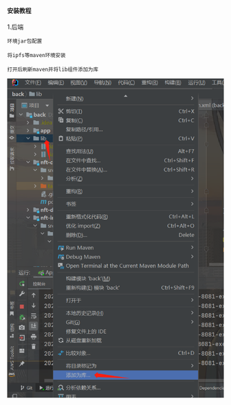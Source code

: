 #### 安装教程

1.后端

	环境jar包配置
	
	将ipfs等maven环境安装
	
	打开后刷新maven并将lib组件添加为库

![image-20231209141430444](%E5%AE%89%E8%A3%85%E6%95%99%E7%A8%8B.assets/image-20231209141430444.png)

